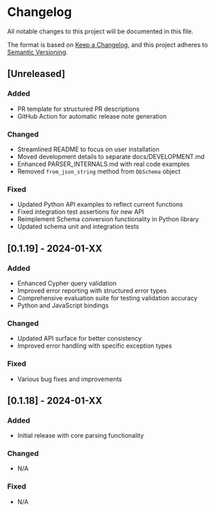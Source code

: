 # Changelog

All notable changes to this project will be documented in this file.

The format is based on [Keep a Changelog](https://keepachangelog.com/en/1.0.0/),
and this project adheres to [Semantic Versioning](https://semver.org/spec/v2.0.0.html).

## [Unreleased]

### Added
- PR template for structured PR descriptions
- GitHub Action for automatic release note generation

### Changed
- Streamlined README to focus on user installation
- Moved development details to separate docs/DEVELOPMENT.md
- Enhanced PARSER_INTERNALS.md with real code examples
- Removed `from_json_string` method from `DbSchema` object

### Fixed
- Updated Python API examples to reflect current functions
- Fixed integration test assertions for new API
- Reimplement Schema conversion functionality in Python library
- Updated schema unit and integration tests

## [0.1.19] - 2024-01-XX

### Added
- Enhanced Cypher query validation
- Improved error reporting with structured error types
- Comprehensive evaluation suite for testing validation accuracy
- Python and JavaScript bindings

### Changed
- Updated API surface for better consistency
- Improved error handling with specific exception types

### Fixed
- Various bug fixes and improvements

## [0.1.18] - 2024-01-XX

### Added
- Initial release with core parsing functionality

### Changed
- N/A

### Fixed
- N/A
